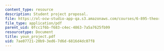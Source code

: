 ```yaml
---
content_type: resource
description: Student project proposal.
file: https://ol-ocw-studio-app-qa.s3.amazonaws.com/courses/6-895-theory-of-parallel-systems-sma-5509-fall-2003/7ae0772120b93ed67d6d6816d4dc07f8_youn_project.pdf
file_type: application/pdf
parent_uid: 0fcc1f6b-f683-c4ec-4863-7a5a7625fb99
resourcetype: Document
title: youn_project.pdf
uid: 7ae07721-20b9-3ed6-7d6d-6816d4dc07f8
---
```

